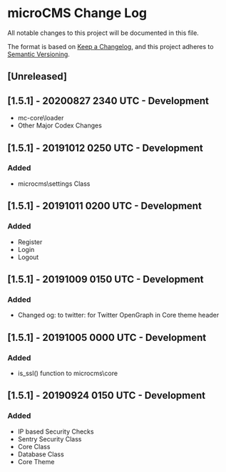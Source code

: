 # microCMS Change Log
All notable changes to this project will be documented in this file.

The format is based on [Keep a Changelog](https://keepachangelog.com/en/1.0.0/),
and this project adheres to [Semantic Versioning](https://semver.org/spec/v2.0.0.html).

## [Unreleased]

## [1.5.1] - 20200827 2340 UTC - Development
- mc-core\loader
- Other Major Codex Changes

## [1.5.1] - 20191012 0250 UTC - Development

### Added
- microcms\settings Class

## [1.5.1] - 20191011 0200 UTC - Development

### Added
- Register
- Login
- Logout

## [1.5.1] - 20191009 0150 UTC - Development

### Added
- Changed og: to twitter: for Twitter OpenGraph in Core theme header

## [1.5.1] - 20191005 0000 UTC - Development

### Added
- is_ssl() function to microcms\core

## [1.5.1] - 20190924 0150 UTC - Development

### Added
- IP based Security Checks
- Sentry Security Class
- Core Class
- Database Class
- Core Theme

